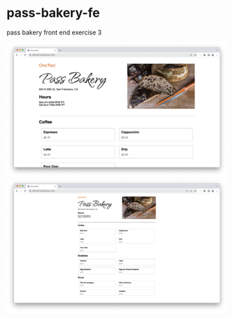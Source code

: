 # pass-bakery-fe
pass bakery front end exercise 3


![](Screenshot-partial.png)
![](Screenshot-full.png)